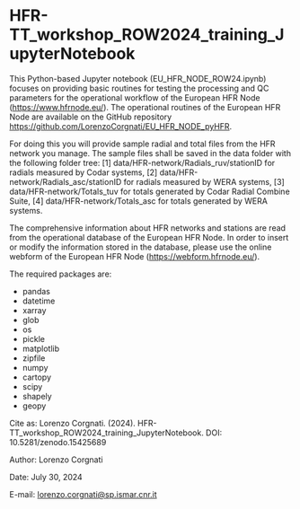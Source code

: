 # HFR-TT_workshop_ROW2024_training_JupyterNotebook
This Python-based Jupyter notebook (EU_HFR_NODE_ROW24.ipynb) focuses on providing basic routines for testing the processing and QC parameters for the operational workflow of the European HFR Node (https://www.hfrnode.eu/). The operational routines of the European HFR Node are available on the GitHub repository https://github.com/LorenzoCorgnati/EU_HFR_NODE_pyHFR.

For doing this you will provide sample radial and total files from the HFR network you manage. The sample files shall be saved in the data folder with the following folder tree: [1] data/HFR-network/Radials_ruv/stationID for radials measured by Codar systems, [2] data/HFR-network/Radials_asc/stationID for radials measured by WERA systems, [3] data/HFR-network/Totals_tuv for totals generated by Codar Radial Combine Suite, [4] data/HFR-network/Totals_asc for totals generated by WERA systems.

The comprehensive information about HFR networks and stations are read from the operational database of the European HFR Node. In order to insert or modify the information stored in the database, please use the online webform of the European HFR Node (https://webform.hfrnode.eu/).

The required packages are:
- pandas
- datetime
- xarray
- glob
- os
- pickle
- matplotlib
- zipfile
- numpy
- cartopy
- scipy
- shapely
- geopy


Cite as:
Lorenzo Corgnati. (2024). HFR-TT_workshop_ROW2024_training_JupyterNotebook. DOI: 10.5281/zenodo.15425689


Author: Lorenzo Corgnati

Date: July 30, 2024

E-mail: lorenzo.corgnati@sp.ismar.cnr.it
